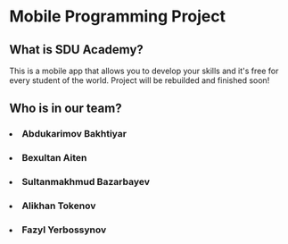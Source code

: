 # Mobile Programming Project

## What is SDU Academy?

This is a mobile app that allows you to develop your skills and it's free for every student of the world.
Project will be rebuilded and finished soon!

## Who is in our team?

### <li> Abdukarimov Bakhtiyar
### <li> Bexultan Aiten
### <li> Sultanmakhmud Bazarbayev 
### <li> Alikhan Tokenov
### <li> Fazyl Yerbossynov 

